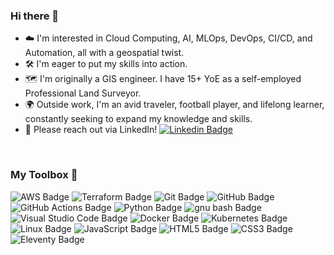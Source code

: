 ### Hi there 👋

- ☁️ I'm interested in Cloud Computing, AI, MLOps, DevOps, CI/CD, and Automation, all with a geospatial twist.
- 🛠️ I'm eager to put my skills into action.
- 🗺️ I'm originally a GIS engineer. I have 15+ YoE as a self-employed Professional Land Surveyor.
- 🌍 Outside work, I'm an avid traveler, football player, and lifelong learner, constantly seeking to expand my knowledge and skills.
- 📯 Please reach out via LinkedIn! [![Linkedin Badge](https://img.shields.io/badge/-Pancheliuga-blue?style=flat&logo=Linkedin&logoColor=white)](https://www.linkedin.com/in/pancheliuga)

</br>

### My Toolbox 🧰

<img src="https://img.shields.io/badge/-AWS-232F3E?logo=Amazon-AWS&logoColor=white" alt="AWS Badge" /> <img src="https://img.shields.io/badge/-TERRAFORM-7B42BC?logo=Terraform&logoColor=white" alt="Terraform Badge" /> <img src="https://img.shields.io/badge/-GIT-F05032?logo=Git&logoColor=white" alt="Git Badge" /> <img src="https://img.shields.io/badge/-GITHUB-6E5494?logo=GitHub&logoColor=white" alt="GitHub Badge" /> <img src="https://img.shields.io/badge/-GITHUB%20ACTIONS-2088FF?logo=GitHub-Actions&logoColor=white" alt="GitHub Actions Badge" /> <img src="https://img.shields.io/badge/-PYTHON-3776AB?logo=Python&logoColor=white" alt="Python Badge" /> <img src="https://img.shields.io/badge/-BASH-4EAA25?logo=gnubash&logoColor=white" alt="gnu bash Badge" /> <img src="https://img.shields.io/badge/-VS%20CODE-007ACC?logo=Visual-Studio-Code&logoColor=white" alt="Visual Studio Code Badge" /> <img src="https://img.shields.io/badge/-DOCKER-2496ED?logo=Docker&logoColor=white" alt="Docker Badge" /> <img src="https://img.shields.io/badge/-KUBERNETES-326CE5?logo=Kubernetes&logoColor=white" alt="Kubernetes Badge" /> <img src="https://img.shields.io/badge/-LINUX-FCC624?logo=Linux&logoColor=black" alt="Linux Badge" /> <img src="https://img.shields.io/badge/-JAVASCRIPT-F7DF1E?logo=JavaScript&logoColor=black" alt="JavaScript Badge" /> <img src="https://img.shields.io/badge/-HTML-E34F26?logo=HTML5&logoColor=white" alt="HTML5 Badge" /> <img src="https://img.shields.io/badge/-CSS-1572B6?logo=CSS3&logoColor=white" alt="CSS3 Badge" /> <img src="https://img.shields.io/badge/-ELEVENTYJS-000000?logo=eleventy&logoColor=white" alt="Eleventy Badge" />
